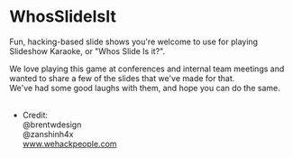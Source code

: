 # WhosSlideIsIt
Fun, hacking-based slide shows you're welcome to use for playing Slideshow Karaoke, or "Whos Slide Is it?".

We love playing this game at conferences and internal team meetings and wanted to share a few of the slides that we've made for that.<br>
We've had some good laughs with them, and hope you can do the same.<br>
<br>
* Credit:<br>
   @brentwdesign<br>
   @zanshinh4x<br>
   www.wehackpeople.com
